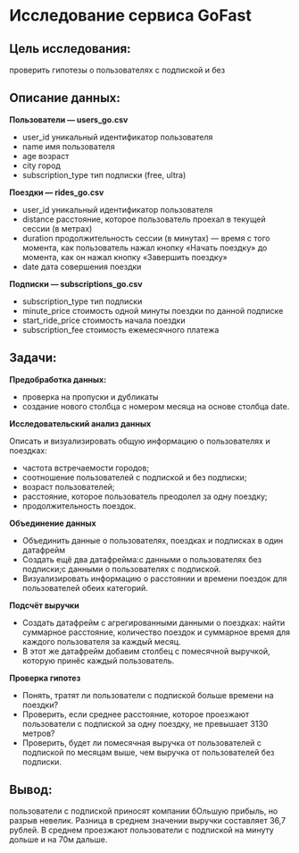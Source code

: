 # Исследование сервиса GoFast

## Цель исследования:
проверить гипотезы о пользователях с подпиской и без

## Описание данных:

 **Пользователи — users_go.csv**
* user_id	уникальный идентификатор пользователя
* name	имя пользователя
* age	возраст
* city	город
* subscription_type	тип подписки (free, ultra)

 **Поездки — rides_go.csv**
* user_id	уникальный идентификатор пользователя
* distance	расстояние, которое пользователь проехал в текущей сессии (в метрах)
* duration	продолжительность сессии (в минутах) — время с того момента, как пользователь нажал кнопку «Начать поездку» до момента, как он нажал кнопку «Завершить поездку»
* date	дата совершения поездки

 **Подписки — subscriptions_go.csv**
* subscription_type	тип подписки
* minute_price	стоимость одной минуты поездки по данной подписке
* start_ride_price	стоимость начала поездки
* subscription_fee	стоимость ежемесячного платежа

## Задачи:

**Предобработка данных:**
* проверка на пропуски и дубликаты
* создание нового столбца с номером месяца на основе столбца date.

**Исследовательский анализ данных**

Описать и визуализировать общую информацию о пользователях и поездках:
* частота встречаемости городов;
* соотношение пользователей с подпиской и без подписки;
* возраст пользователей;
* расстояние, которое пользователь преодолел за одну поездку;
* продолжительность поездок.

**Объединение данных**
* Объединить данные о пользователях, поездках и подписках в один датафрейм
* Создать ещё два датафрейма:c данными о пользователях без подписки;с данными о пользователях с подпиской.
* Визуализировать информацию о расстоянии и времени поездок для пользователей обеих категорий.

**Подсчёт выручки**
* Создать датафрейм с агрегированными данными о поездках: найти суммарное расстояние, количество поездок и суммарное время для каждого пользователя за каждый месяц.
* В этот же датафрейм добавим столбец с помесячной выручкой, которую принёс каждый пользователь.

**Проверка гипотез**
* Понять, тратят ли пользователи с подпиской больше времени на поездки?
* Проверить, если среднее расстояние, которое проезжают пользователи с подпиской за одну поездку, не превышает 3130 метров?
* Проверить, будет ли помесячная выручка от пользователей с подпиской по месяцам выше, чем выручка от пользователей без подписки.

## Вывод: 
пользователи с подпиской приносят компании бОльшую прибыль, но разрыв невелик. Разница в среднем значении выручки составляет 36,7 рублей. В среднем проезжают пользователи с подпиской на минуту дольше и на 70м дальше.
